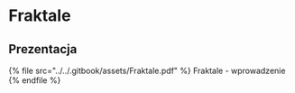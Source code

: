 # Fraktale

## Prezentacja

{% file src="../../.gitbook/assets/Fraktale.pdf" %}
Fraktale - wprowadzenie
{% endfile %}
